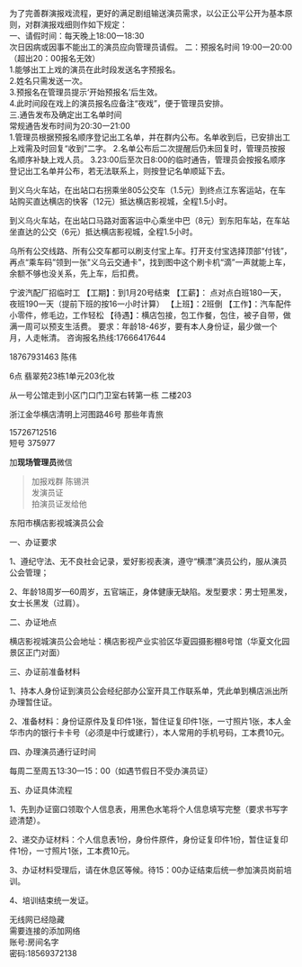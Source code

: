 
为了完善群演报戏流程，更好的满足剧组输送演员需求，以公正公平公开为基本原则，对群演报戏细则作如下规定：  
一、请假时间：每天晚上18:00一18:30  
次日因病或因事不能出工的演员应向管理员请假。
二：预报名时间 
19:00一20:00（超出20：00报名无效）  
1.能够出工上戏的演员在此时段发送名字预报名。  
2.姓名只需发送一次。  
3.预报名在管理员提示‘开始预报名’后生效。  
4.此时间段在戏上的演员报名应备注“夜戏”，便于管理员安排。  
三.通告发布及确定出工名单时间  
常规通告发布时间为20:30一21:00  
1.管理员根据预报名顺序登记出工名单，并在群内公布。名单收到后，已安排出工上戏需及时回复“收到"二字。
2.名单公布后二次提醒后仍未回复时，管理员按报名顺序补缺上戏人员。
3.23:00后至次日8:00的临时通告，管理员会按报名顺序登记出工名单并公布，若无法联系上，则按登记名单顺延下去。







到义乌火车站，在出站口右拐乘坐805公交车（1.5元）到终点江东客运站，在车站购买直达横店的快客（12元）抵达横店影视城，全程1.5小时。  

到义乌火车站，在出站口马路对面客运中心乘坐中巴（8元）到东阳车站，在车站坐直达的公交（6元）抵达横店影视城，全程1.5小时。  

乌所有公交线路、所有公交车都可以刷支付宝上车。打开支付宝选择顶部“付钱”，再点“乘车码”领到一张"义乌云交通卡"，找到图中这个刷卡机“滴”一声就能上车，余额不够也没关系，先上车，后扣费。


  


宁波汽配厂招临时工
【工期】：到1月20号结束
【工薪】： 点对点白班180一天，夜班190一天（提前下班的按16一小时计算）
【上班】：2班倒
【工作】：汽车配件小零件，修毛边，工作轻松
【待遇】：横店包接，包工作餐，包住，被子自带，做满一周可以预支生活费。
要求：年龄18-46岁，要有本人身份证，最少做一个月，人走帐清。
咨询报名热线:17666417644  




18767931463  陈伟  

6点 翡翠苑23栋1单元203化妆  

从一号公馆走到小区门口门卫室右转第一栋 二楼203   



浙江金华横店清明上河图路46号  那些年青旅    

15726712516      
短号 375977    

加**现场管理员**微信  
> 加报戏群  陈锡洪    
发演员证  
拍演员证发给他  



东阳市横店影视城演员公会

一、办证要求

1、遵纪守法、无不良社会记录，爱好影视表演，遵守“横漂”演员公约，服从演员公会管理；

2、年龄18周岁—60周岁，五官端正，身体健康无缺陷。发型要求：男士短黑发，女士长黑发（过肩）。

二、办证地点

横店影视城演员公会地址：横店影视产业实验区华夏园摄影棚8号馆（华夏文化园景区正门对面）

三、办证前准备材料

1、持本人身份证到演员公会经纪部办公室开具工作联系单，凭此单到横店派出所办理暂住证。

2、准备材料：身份证原件及复印件1张，暂住证复印件1张，一寸照片1张，本人金华市内的银行卡卡号（必须是中行或建行），本人常用的手机号码，工本费10元。

四、办理演员通行证时间

每周二至周五13:30—15：00（如遇节假日不受办演员证）

五、办证具体流程

1、先到办证窗口领取个人信息表，用黑色水笔将个人信息填写完整（要求书写字迹清楚）。

2、递交办证材料：个人信息表1份，身份件原件，身份证复印件1份，暂住证复印件1份，一寸照片1张，工本费10元。

3、办证材料受理后，请在休息区等候。待15：00办证结束后统一参加演员岗前培训。

4、培训结束统一发证。



无线网已经隐藏  
需要连接的添加网络  
账号:房间名字   
密码:18569372138  




